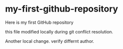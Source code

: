 # my-first-github-repository
Here is my first GitHub repository

this file modified locally during git conflict resolution.

Another local change. verify differnt author.